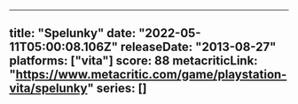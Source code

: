 
---
title: "Spelunky"
date: "2022-05-11T05:00:08.106Z"
releaseDate: "2013-08-27"
platforms: ["vita"]
score: 88
metacriticLink: "https://www.metacritic.com/game/playstation-vita/spelunky"
series: []
---
